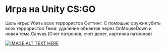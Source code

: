 # Игра на Unity CS:GO
Цель игры: Убить всех террористов
Сеттинг: С помощью оружия убить всех террористов 
Тема: удаление объектов через OnMouseDown и новая тема Canvas (Счет патронов, счет денег, картинка патронов)

[![IMAGE ALT TEXT HERE](https://img.youtube.com/vi/nfmDzxurDCo/0.jpg)](https://www.youtube.com/watch?v=nfmDzxurDCo)
